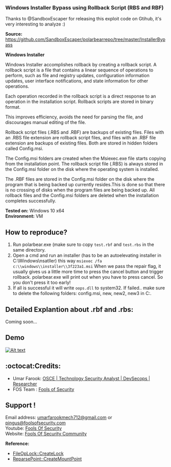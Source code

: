### Windows Installer Bypass using Rollback Script (RBS and RBF)


Thanks to @SandboxEscaper for releasing this exploit code on Gtihub, it's very interesting to analyze :)

**Source:** https://github.com/SandboxEscaper/polarbearrepo/tree/master/InstallerBypass

**Windows Installer**

Windows Installer accomplishes rollback by creating a rollback script. A rollback script is a file that contains a linear sequence of operations to perform, such as file and registry updates, configuration information updates, user interface notifications, and state information for other operations.

Each operation recorded in the rollback script is a direct response to an operation in the installation script. Rollback scripts are stored in binary format.

This improves efficiency, avoids the need for parsing the file, and discourages manual editing of the file.

Rollback script files (.RBS and .RBF) are backups of existing files. Files with an .RBS file extension are rollback script files, and files with an .RBF file extension are backups of existing files. Both are stored in hidden folders called Config.msi.

The Config.msi folders are created when the Msiexec.exe file starts copying from the installation point. The rollback script file (.RBS) is always stored in the Config.msi folder on the disk where the operating system is installed.

The .RBF files are stored in the Config.msi folder on the disk where the program that is being backed up currently resides.This is done so that there is no crossing of disks when the program files are being backed up. All rollback files and the Config.msi folders are deleted when the installation completes successfully.

**Tested on:** Windows 10 x64 <br/>
**Environment:** VM

## How to reproduce?

1. Run polarbear.exe (make sure to copy `test.rbf` and `test.rbs` in the same directory.
2. Open a cmd and run an installer (has to be an autoelevating installer in C:\Windows\nsatller) this way `msiexec /fa c:\\windows\\installer\\3f223a1.msi` When we pass the repair flag, it usually gives us a little more time to press the cancel button and trigger rollback. polarbear.exe will print out when you have to press cancel. So you don't press it too early!
3. If all is successful it will write `oops.dll` to system32. If failed.. make sure to delete the following folders: config.msi, new, new2, new3 in C:\.


## Detailed Explantion about .rbf and .rbs:

Coming soon...

## Demo
 
[![Alt text](https://img.youtube.com/vi/FGUnmw7VSP0/0.jpg)](https://www.youtube.com/watch?v=FGUnmw7VSP0)
  

## :octocat:Credits:
* Umar Farook: [OSCE | Technology Security Analyst | DevSecops | Researcher](https://www.linkedin.com/in/Umar-Farook)
* FOS Team : [Fools of Security](https://www.youtube.com/channel/UCEBHO0kD1WFvIhf9wBCU-VQ)

## Support !
  
Email address: umarfarookmech712@gmail.com  or pingus@foolsofsecurity.com <br/>
Youtube: [Fools Of Security](https://www.youtube.com/channel/UCEBHO0kD1WFvIhf9wBCU-VQ)<br/>
Website: [Fools Of Security Community](https://foolsofsecurity.com) <br/>


**Reference:**

- [FileOpLock::CreateLock](https://wikileaks.org/ciav7p1/cms/page_38371356.html)
- [ReparsePoint::CreateMountPoint](https://github.com/googleprojectzero/symboliclink-testing-tools/tree/master/CreateMountPoint)

